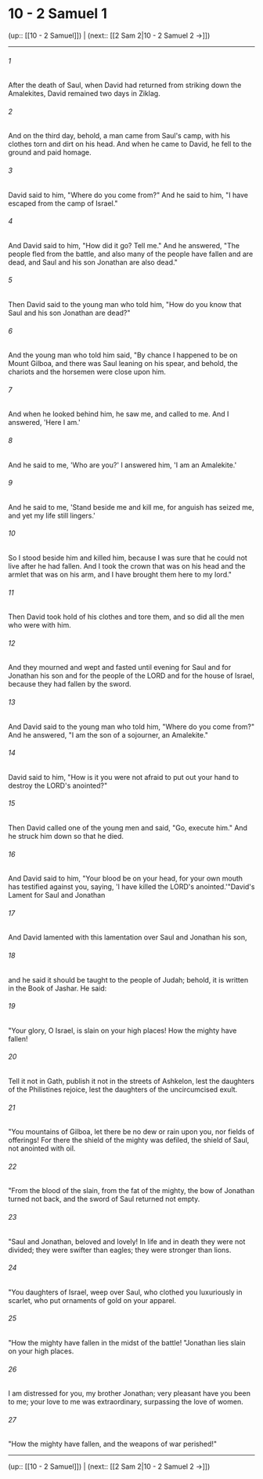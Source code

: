 # 10 - 2 Samuel 1

(up:: [[10 - 2 Samuel]]) | (next:: [[2 Sam 2|10 - 2 Samuel 2 →]])

***


###### 1 
After the death of Saul, when David had returned from striking down the Amalekites, David remained two days in Ziklag. 

###### 2 
And on the third day, behold, a man came from Saul's camp, with his clothes torn and dirt on his head. And when he came to David, he fell to the ground and paid homage. 

###### 3 
David said to him, "Where do you come from?" And he said to him, "I have escaped from the camp of Israel." 

###### 4 
And David said to him, "How did it go? Tell me." And he answered, "The people fled from the battle, and also many of the people have fallen and are dead, and Saul and his son Jonathan are also dead." 

###### 5 
Then David said to the young man who told him, "How do you know that Saul and his son Jonathan are dead?" 

###### 6 
And the young man who told him said, "By chance I happened to be on Mount Gilboa, and there was Saul leaning on his spear, and behold, the chariots and the horsemen were close upon him. 

###### 7 
And when he looked behind him, he saw me, and called to me. And I answered, 'Here I am.' 

###### 8 
And he said to me, 'Who are you?' I answered him, 'I am an Amalekite.' 

###### 9 
And he said to me, 'Stand beside me and kill me, for anguish has seized me, and yet my life still lingers.' 

###### 10 
So I stood beside him and killed him, because I was sure that he could not live after he had fallen. And I took the crown that was on his head and the armlet that was on his arm, and I have brought them here to my lord." 

###### 11 
Then David took hold of his clothes and tore them, and so did all the men who were with him. 

###### 12 
And they mourned and wept and fasted until evening for Saul and for Jonathan his son and for the people of the LORD and for the house of Israel, because they had fallen by the sword. 

###### 13 
And David said to the young man who told him, "Where do you come from?" And he answered, "I am the son of a sojourner, an Amalekite." 

###### 14 
David said to him, "How is it you were not afraid to put out your hand to destroy the LORD's anointed?" 

###### 15 
Then David called one of the young men and said, "Go, execute him." And he struck him down so that he died. 

###### 16 
And David said to him, "Your blood be on your head, for your own mouth has testified against you, saying, 'I have killed the LORD's anointed.'"David's Lament for Saul and Jonathan 

###### 17 
And David lamented with this lamentation over Saul and Jonathan his son, 

###### 18 
and he said it should be taught to the people of Judah; behold, it is written in the Book of Jashar. He said: 

###### 19 
"Your glory, O Israel, is slain on your high places! How the mighty have fallen! 

###### 20 
Tell it not in Gath, publish it not in the streets of Ashkelon, lest the daughters of the Philistines rejoice, lest the daughters of the uncircumcised exult. 

###### 21 
"You mountains of Gilboa, let there be no dew or rain upon you, nor fields of offerings! For there the shield of the mighty was defiled, the shield of Saul, not anointed with oil. 

###### 22 
"From the blood of the slain, from the fat of the mighty, the bow of Jonathan turned not back, and the sword of Saul returned not empty. 

###### 23 
"Saul and Jonathan, beloved and lovely! In life and in death they were not divided; they were swifter than eagles; they were stronger than lions. 

###### 24 
"You daughters of Israel, weep over Saul, who clothed you luxuriously in scarlet, who put ornaments of gold on your apparel. 

###### 25 
"How the mighty have fallen in the midst of the battle! "Jonathan lies slain on your high places. 

###### 26 
I am distressed for you, my brother Jonathan; very pleasant have you been to me; your love to me was extraordinary, surpassing the love of women. 

###### 27 
"How the mighty have fallen, and the weapons of war perished!"

***

(up:: [[10 - 2 Samuel]]) | (next:: [[2 Sam 2|10 - 2 Samuel 2 →]])
